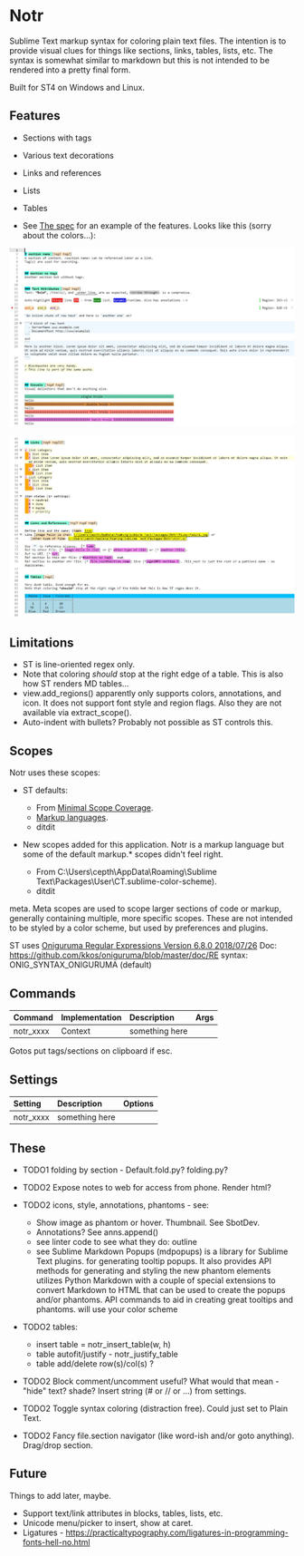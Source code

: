 # Notr

Sublime Text markup syntax for coloring plain text files. The intention is to provide visual clues for things
like sections, links, tables, lists, etc. The syntax is somewhat similar to markdown but this is not intended
to be rendered into a pretty final form.

Built for ST4 on Windows and Linux.

## Features

- Sections with tags
- Various text decorations
- Links and references
- Lists
- Tables

- See [The spec](files/notr-spec.ntr) for an example of the features. Looks like this (sorry about the colors...):

![Some](files/ex1.jpg)

![Other](files/ex2.jpg)


## Limitations

- ST is line-oriented regex only.
- Note that coloring *should* stop at the right edge of a table. This is also how ST renders MD tables...
- view.add_regions() apparently only supports colors, annotations, and icon. It does not support font style and region flags.
    Also they are not available via extract_scope().
- Auto-indent with bullets? Probably not possible as ST controls this.

## Scopes

Notr uses these scopes:
- ST defaults:
  - From [Minimal Scope Coverage](https://www.sublimetext.com/docs/scope_naming.html#minimal-scope-coverage).
  - [Markup languages](https://www.sublimetext.com/docs/scope_naming.html#markup).
  - ditdit

- New scopes added for this application. Notr is a markup language but some of the default markup.* scopes
  didn't feel right.
  - From C:\Users\cepth\AppData\Roaming\Sublime Text\Packages\User\CT.sublime-color-scheme).
  - ditdit

meta. Meta scopes are used to scope larger sections of code or markup, generally containing multiple, more specific scopes. These are not intended to be styled by a color scheme, but used by preferences and plugins.

ST uses [Oniguruma Regular Expressions Version 6.8.0    2018/07/26](https://github.com/kkos/oniguruma)
Doc: https://github.com/kkos/oniguruma/blob/master/doc/RE
syntax: ONIG_SYNTAX_ONIGURUMA (default)


## Commands

| Command                    | Implementation | Description                   | Args                           |
| :--------                  | :-------       | :-------                      | :--------                      |
| notr_xxxx                  | Context        | something here                |                                |

Gotos put tags/sections on clipboard if esc.


## Settings

| Setting              | Description                              | Options                                    |
| :--------            | :-------                                 | :------                                    |
| notr_xxxx            | something here                           |                                            |


## These

- TODO1 folding by section - Default.fold.py? folding.py?

- TODO2 Expose notes to web for access from phone. Render html?

- TODO2 icons, style, annotations, phantoms - see:
    - Show image as phantom or hover. Thumbnail. See SbotDev.
    - Annotations? See anns.append()
    - see linter code to see what they do: outline
    - see Sublime Markdown Popups (mdpopups) is a library for Sublime Text plugins. for generating tooltip popups.
      It also provides API methods for generating and styling the new phantom elements
        utilizes Python Markdown with a couple of special extensions to convert Markdown to
        HTML that can be used to create the popups and/or phantoms.
        API commands to aid in creating great tooltips and phantoms.
        will use your color scheme

- TODO2 tables:
    - insert table = notr_insert_table(w, h)
    - table autofit/justify - notr_justify_table
    - table add/delete row(s)/col(s) ?

- TODO2 Block comment/uncomment useful? What would that mean - "hide" text? shade? Insert string (# or // or ...) from settings.

- TODO2 Toggle syntax coloring (distraction free). Could just set to Plain Text.

- TODO2 Fancy file.section navigator (like word-ish and/or goto anything). Drag/drop section.

## Future
Things to add later, maybe.

- Support text/link attributes in blocks, tables, lists, etc.
- Unicode menu/picker to insert, show at caret.
- Ligatures - https://practicaltypography.com/ligatures-in-programming-fonts-hell-no.html
